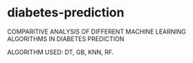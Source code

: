 # diabetes-prediction
COMPARITIVE ANALYSIS OF DIFFERENT MACHINE LEARNING ALGORITHMS IN DIABETES PREDICTION 

ALGORITHM USED:
DT,
GB,
KNN,
RF.



